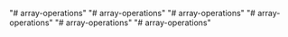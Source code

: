 "# array-operations" 
"# array-operations" 
"# array-operations" 
"# array-operations" 
"# array-operations" 
"# array-operations" 
